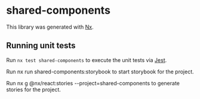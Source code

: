 # shared-components

This library was generated with [Nx](https://nx.dev).

## Running unit tests

Run `nx test shared-components` to execute the unit tests via [Jest](https://jestjs.io).

Run nx run shared-components:storybook to start storybook for the project.

Run nx g @nx/react:stories --project=shared-components to generate stories for the project.
